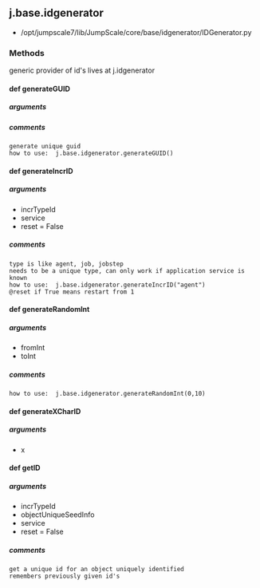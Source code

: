 <!-- toc -->
## j.base.idgenerator

- /opt/jumpscale7/lib/JumpScale/core/base/idgenerator/IDGenerator.py

### Methods

generic provider of id's
lives at j.idgenerator

#### def generateGUID 

##### arguments

##### comments

```
generate unique guid
how to use:  j.base.idgenerator.generateGUID()

```

#### def generateIncrID 

##### arguments

- incrTypeId
- service
- reset = False

##### comments

```
type is like agent, job, jobstep
needs to be a unique type, can only work if application service is known
how to use:  j.base.idgenerator.generateIncrID("agent")
@reset if True means restart from 1

```

#### def generateRandomInt 

##### arguments

- fromInt
- toInt

##### comments

```
how to use:  j.base.idgenerator.generateRandomInt(0,10)

```

#### def generateXCharID 

##### arguments

- x

#### def getID 

##### arguments

- incrTypeId
- objectUniqueSeedInfo
- service
- reset = False

##### comments

```
get a unique id for an object uniquely identified
remembers previously given id's

```

